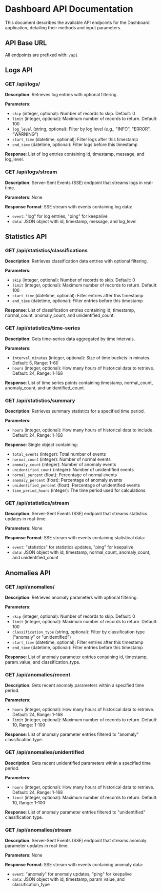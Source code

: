 # Dashboard API Documentation

This document describes the available API endpoints for the Dashboard application, detailing their methods and input parameters.

## API Base URL

All endpoints are prefixed with: `/api`

## Logs API

### GET /api/logs/
**Description**: Retrieves log entries with optional filtering.

**Parameters**:
- `skip` (integer, optional): Number of records to skip. Default: 0
- `limit` (integer, optional): Maximum number of records to return. Default: 100
- `log_level` (string, optional): Filter by log level (e.g., "INFO", "ERROR", "WARNING")
- `start_time` (datetime, optional): Filter logs after this timestamp
- `end_time` (datetime, optional): Filter logs before this timestamp

**Response**: List of log entries containing id, timestamp, message, and log_level.

### GET /api/logs/stream
**Description**: Server-Sent Events (SSE) endpoint that streams logs in real-time.

**Parameters**: None

**Response Format**: SSE stream with events containing log data:
- `event`: "log" for log entries, "ping" for keepalive
- `data`: JSON object with id, timestamp, message, and log_level

## Statistics API

### GET /api/statistics/classifications
**Description**: Retrieves classification data entries with optional filtering.

**Parameters**:
- `skip` (integer, optional): Number of records to skip. Default: 0
- `limit` (integer, optional): Maximum number of records to return. Default: 100
- `start_time` (datetime, optional): Filter entries after this timestamp
- `end_time` (datetime, optional): Filter entries before this timestamp

**Response**: List of classification entries containing id, timestamp, normal_count, anomaly_count, and unidentified_count.

### GET /api/statistics/time-series
**Description**: Gets time-series data aggregated by time intervals.

**Parameters**:
- `interval_minutes` (integer, optional): Size of time buckets in minutes. Default: 5, Range: 1-60
- `hours` (integer, optional): How many hours of historical data to retrieve. Default: 24, Range: 1-168

**Response**: List of time series points containing timestamp, normal_count, anomaly_count, and unidentified_count.

### GET /api/statistics/summary
**Description**: Retrieves summary statistics for a specified time period.

**Parameters**:
- `hours` (integer, optional): How many hours of historical data to include. Default: 24, Range: 1-168

**Response**: Single object containing:
- `total_events` (integer): Total number of events
- `normal_count` (integer): Number of normal events
- `anomaly_count` (integer): Number of anomaly events
- `unidentified_count` (integer): Number of unidentified events
- `normal_percent` (float): Percentage of normal events
- `anomaly_percent` (float): Percentage of anomaly events
- `unidentified_percent` (float): Percentage of unidentified events
- `time_period_hours` (integer): The time period used for calculations

### GET /api/statistics/stream
**Description**: Server-Sent Events (SSE) endpoint that streams statistics updates in real-time.

**Parameters**: None

**Response Format**: SSE stream with events containing statistical data:
- `event`: "statistics" for statistics updates, "ping" for keepalive
- `data`: JSON object with id, timestamp, normal_count, anomaly_count, and unidentified_count

## Anomalies API

### GET /api/anomalies/
**Description**: Retrieves anomaly parameters with optional filtering.

**Parameters**:
- `skip` (integer, optional): Number of records to skip. Default: 0
- `limit` (integer, optional): Maximum number of records to return. Default: 100
- `classification_type` (string, optional): Filter by classification type ("anomaly" or "unidentified")
- `start_time` (datetime, optional): Filter entries after this timestamp
- `end_time` (datetime, optional): Filter entries before this timestamp

**Response**: List of anomaly parameter entries containing id, timestamp, param_value, and classification_type.

### GET /api/anomalies/recent
**Description**: Gets recent anomaly parameters within a specified time period.

**Parameters**:
- `hours` (integer, optional): How many hours of historical data to retrieve. Default: 24, Range: 1-168
- `limit` (integer, optional): Maximum number of records to return. Default: 10, Range: 1-100

**Response**: List of anomaly parameter entries filtered to "anomaly" classification type.

### GET /api/anomalies/unidentified
**Description**: Gets recent unidentified parameters within a specified time period.

**Parameters**:
- `hours` (integer, optional): How many hours of historical data to retrieve. Default: 24, Range: 1-168
- `limit` (integer, optional): Maximum number of records to return. Default: 10, Range: 1-100

**Response**: List of anomaly parameter entries filtered to "unidentified" classification type.

### GET /api/anomalies/stream
**Description**: Server-Sent Events (SSE) endpoint that streams anomaly parameter updates in real-time.

**Parameters**: None

**Response Format**: SSE stream with events containing anomaly data:
- `event`: "anomaly" for anomaly updates, "ping" for keepalive
- `data`: JSON object with id, timestamp, param_value, and classification_type
